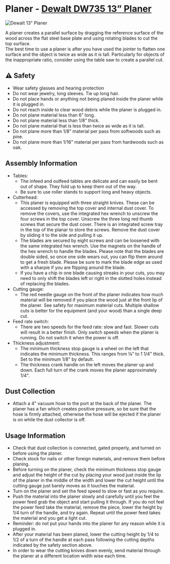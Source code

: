 # Planer - [Dewalt DW735 13” Planer](https://www.dewalt.com/product/dw735/13-three-knife-two-speed-thickness-planer)

![Dewalt 13" Planer](/images/dewalt-planer-1.JPG)

A planer creates a parallel surface by dragging the reference surface of the wood across the flat steel base plate and using rotating blades to cut the top surface.  
The best time to use a planer is after you have used the jointer to flatten one surface and the object is twice as wide as it is tall. Particularly for objects of the inappropriate ratio, consider using the table saw to create a parallel cut.

## ⚠️ Safety

- Wear safety glasses and hearing protection
- Do not wear jewelry, long sleeves. Tie up long hair.
- Do not place hands or anything not being planed inside the planer while it is plugged in.
- Do not reach inside to clear wood debris while the planer is plugged in.
- Do not plane material less than 6” long.
- Do not plane material less than 1/8” thick.
- Do not plane material that is less than twice as wide as it is tall.
- Do not plane more than 1/8” material per pass from softwoods such as pine.
- Do not plane more than 1/16” material per pass from hardwoods such as oak.

## Assembly Information

- Tables:
  - The infeed and outfeed tables are delicate and can easily be bent out of shape. They fold up to keep them out of the way.
  - Be sure to use roller stands to support long and heavy objects.
- Cutterhead:
  - This planer is equipped with three straight knives. These can be accessed by removing the top cover and internal dust cover. To remove the covers, use the integrated hex wrench to unscrew the four screws in the top cover. Unscrew the three long red thumb screws that secure the dust cover. There is an integrated screw tray in the top of the planar to store the screws. Remove the dust cover by sliding it to the side and pulling it up.
  - The blades are secured by eight screws and can be loosened with the same integrated hex wrench. Use the magnets on the handle of the hex wrench to handle the blades. Please note that the blades are double sided, so once one side wears out, you can flip them around to get a fresh blade. Please be sure to mark the blade edge as used with a sharpie if you are flipping around the blade.
  - If you have a chip in one blade causing streaks in your cuts, you may need to only shift the blades left or right in the slotted holes instead of replacing the blades.
- Cutting gauge:
  - The red needle gauge on the front of the planer indicates how much material will be removed if you place the wood just at the front lip of the planer. See safety for maximum material cuts. Multiple shallow cuts is better for the equipment (and your wood) than a single deep cut.
- Feed rate switch:
  - There are two speeds for the feed rate: slow and fast. Slower cuts will result in a better finish. Only switch speeds when the planer is running. Do not switch it when the power is off.
- Thickness adjustment:
  - The minimum thickness stop gauge is a wheel on the left that indicates the minimum thickness. This ranges from ⅛” to 1 1/4" thick. Set to the minimum 1/8" by default.
  - The thickness crank handle on the left moves the planer up and down. Each full turn of the crank moves the planer approximately 1/4".

## Dust Collection

- Attach a 4" vacuum hose to the port at the back of the planer. The planer has a fan which creates positive pressure, so be sure that the hose is firmly attached, otherwise the hose will be ejected if the planer is on while the dust collector is off.

## Usage Information

- Check that dust collection is connected, gated properly, and turned on before using the planer.
- Check stock for nails or other foreign materials, and remove them before planing.
- Before turning on the planer, check the minimum thickness stop gauge and adjust the height of the cut by placing your wood just inside the lip of the planer in the middle of the width and lower the cut height until the cutting gauge just barely moves as it touches the material.
- Turn on the planer and set the feed speed to slow or fast as you require.
- Push the material into the planer slowly and carefully until you feel the power feed grab the object and start pulling it through. If you do not feel the power feed take the material, remove the piece, lower the height by 1/4 turn of the handle, and try again. Repeat until the power feed takes the material and you get a light cut.
- Reminder: do not put your hands into the planer for any reason while it is plugged in.
- After your material has been planed, lower the cutting height by 1/4 to 1/2 of a turn of the handle at each pass following the cutting depths indicated by the safety section above.
- In order to wear the cutting knives down evenly, send material through the planer at a different location width wise each time.
